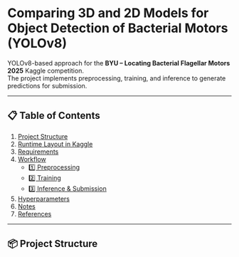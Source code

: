 # Comparing 3D and 2D Models for Object Detection of Bacterial Motors (YOLOv8)

YOLOv8-based approach for the **BYU – Locating Bacterial Flagellar Motors 2025** Kaggle competition.  
The project implements preprocessing, training, and inference to generate predictions for submission.

---

## 📋 Table of Contents
1. [Project Structure](#-project-structure)
2. [Runtime Layout in Kaggle](#-runtime-layout-in-kaggle)
3. [Requirements](#-requirements)
4. [Workflow](#-workflow)
   - [1️⃣ Preprocessing](#1️⃣-preprocessing)
   - [2️⃣ Training](#2️⃣-training)
   - [3️⃣ Inference & Submission](#3️⃣-inference--submission)
5. [Hyperparameters](#-hyperparameters)
6. [Notes](#-notes)
7. [References](#-references)

---

## 📦 Project Structure
